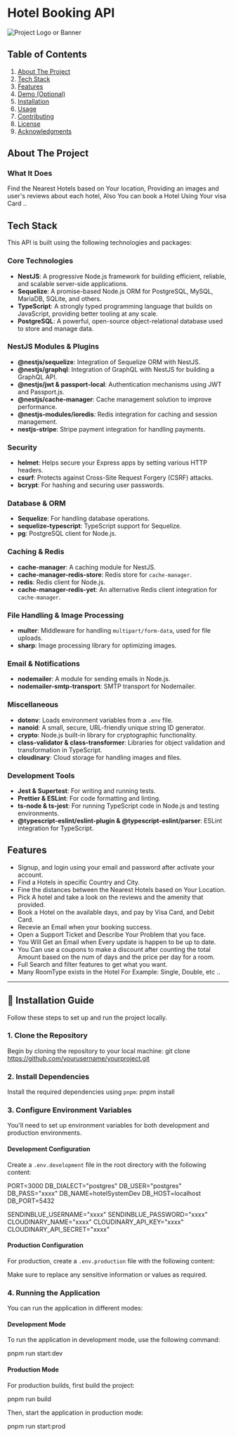 # Hotel Booking API

![Project Logo or Banner](https://cdn.dribbble.com/users/337606/screenshots/2564555/hoteeel_dribb.gif)


## Table of Contents

1. [About The Project](#about-the-project)
2. [Tech Stack](#tech-stack)
3. [Features](#features)
4. [Demo (Optional)](#demo-optional)
5. [Installation](#installation)
6. [Usage](#usage)
7. [Contributing](#contributing)
8. [License](#license)
9. [Acknowledgments](#acknowledgments)

## About The Project

### What It Does

Find the Nearest Hotels based on Your location, Providing an images and user's reviews about each hotel, Also You can book a Hotel Using Your visa Card ..

## Tech Stack

This API is built using the following technologies and packages:

### Core Technologies

- **NestJS**: A progressive Node.js framework for building efficient, reliable, and scalable server-side applications.
- **Sequelize**: A promise-based Node.js ORM for PostgreSQL, MySQL, MariaDB, SQLite, and others.
- **TypeScript**: A strongly typed programming language that builds on JavaScript, providing better tooling at any scale.
- **PostgreSQL**: A powerful, open-source object-relational database used to store and manage data.

### NestJS Modules & Plugins

- **@nestjs/sequelize**: Integration of Sequelize ORM with NestJS.
- **@nestjs/graphql**: Integration of GraphQL with NestJS for building a GraphQL API.
- **@nestjs/jwt & passport-local**: Authentication mechanisms using JWT and Passport.js.
- **@nestjs/cache-manager**: Cache management solution to improve performance.
- **@nestjs-modules/ioredis**: Redis integration for caching and session management.
- **nestjs-stripe**: Stripe payment integration for handling payments.

### Security

- **helmet**: Helps secure your Express apps by setting various HTTP headers.
- **csurf**: Protects against Cross-Site Request Forgery (CSRF) attacks.
- **bcrypt**: For hashing and securing user passwords.

### Database & ORM

- **Sequelize**: For handling database operations.
- **sequelize-typescript**: TypeScript support for Sequelize.
- **pg**: PostgreSQL client for Node.js.

### Caching & Redis

- **cache-manager**: A caching module for NestJS.
- **cache-manager-redis-store**: Redis store for `cache-manager`.
- **redis**: Redis client for Node.js.
- **cache-manager-redis-yet**: An alternative Redis client integration for `cache-manager`.

### File Handling & Image Processing

- **multer**: Middleware for handling `multipart/form-data`, used for file uploads.
- **sharp**: Image processing library for optimizing images.

### Email & Notifications

- **nodemailer**: A module for sending emails in Node.js.
- **nodemailer-smtp-transport**: SMTP transport for Nodemailer.

### Miscellaneous

- **dotenv**: Loads environment variables from a `.env` file.
- **nanoid**: A small, secure, URL-friendly unique string ID generator.
- **crypto**: Node.js built-in library for cryptographic functionality.
- **class-validator & class-transformer**: Libraries for object validation and transformation in TypeScript.
- **cloudinary**: Cloud storage for handling images and files.

### Development Tools

- **Jest & Supertest**: For writing and running tests.
- **Prettier & ESLint**: For code formatting and linting.
- **ts-node & ts-jest**: For running TypeScript code in Node.js and testing environments.
- **@typescript-eslint/eslint-plugin & @typescript-eslint/parser**: ESLint integration for TypeScript.

## Features

- Signup, and login using your email and password after activate your account.
- Find a Hotels in specific Country and City.
- Fine the distances between the Nearest Hotels based on Your Location.
- Pick A hotel and take a look on the reviews and the amenity that provided.
- Book a Hotel on the available days, and pay by Visa Card, and Debit Card.
- Recevie an Email when your booking success.
- Open a Support Ticket and Describe Your Problem that you face.
- You Will Get an Email when Every update is happen to be up to date.
- You Can use a coupons to make a discount after counting the total Amount based on the num of days and the price per day for a room.
- Full Search and filter features to get what you want.
- Many RoomType exists in the Hotel For Example: Single, Double, etc ..

---

## 🚀 Installation Guide

Follow these steps to set up and run the project locally.

### 1. Clone the Repository

Begin by cloning the repository to your local machine:
git clone https://github.com/yourusername/yourproject.git

### 2. Install Dependencies

Install the required dependencies using `pnpm`:
pnpm install


### 3. Configure Environment Variables

You'll need to set up environment variables for both development and production environments.

#### Development Configuration

Create a `.env.development` file in the root directory with the following content:

PORT=3000 DB_DIALECT="postgres" DB_USER="postgres" DB_PASS="xxxx" DB_NAME=hotelSystemDev DB_HOST=localhost DB_PORT=5432

SENDINBLUE_USERNAME="xxxx" SENDINBLUE_PASSWORD="xxxx" CLOUDINARY_NAME="xxxx" CLOUDINARY_API_KEY="xxxx" CLOUDINARY_API_SECRET="xxxx"


#### Production Configuration

For production, create a `.env.production` file with the following content:


Make sure to replace any sensitive information or values as required.

### 4. Running the Application

You can run the application in different modes:

#### Development Mode

To run the application in development mode, use the following command:

pnpm run start:dev


#### Production Mode

For production builds, first build the project:

pnpm run build

Then, start the application in production mode:

pnpm run start:prod







